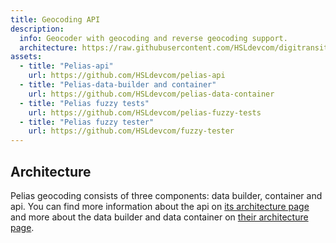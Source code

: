 ```yaml
---
title: Geocoding API
description:
  info: Geocoder with geocoding and reverse geocoding support.
  architecture: https://raw.githubusercontent.com/HSLdevcom/digitransit-site/master/src/pages/en/developers/architecture/x-apis/3-geocoding-api/architecture.xml
assets:
  - title: "Pelias-api"
    url: https://github.com/HSLdevcom/pelias-api
  - title: "Pelias-data-builder and container"
    url: https://github.com/HSLdevcom/pelias-data-container
  - title: "Pelias fuzzy tests"
    url: https://github.com/HSLdevcom/pelias-fuzzy-tests
  - title: "Pelias fuzzy tester"
    url: https://github.com/HSLdevcom/fuzzy-tester
---
```


## Architecture

Pelias geocoding consists of three components: data builder, container and api. You can find more information about the api
on [its architecture page](./api/) and more about the data builder and data container on [their architecture page](./data-container/).
